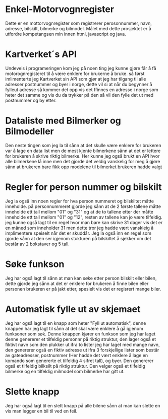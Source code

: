 # Enkel-Motorvognregister

Dette er en mottorvognregister som registrerer perosonnummer, navn, adresse, bilskilt, bilmerke og bilmodel. Målet med dette prosjektet er å utfordre kompetangsen min innen html, javascript og java. 

# Kartverket´s API

Undeveis i programeringen kom jeg på noen ting jeg kunne gjøre får å få motorognregisteret til å være enklere for brukerne å bruke. så først imlimenterte jeg Kartverket sin API som gjør at jeg har tilgang til alle adresser postnummer og byer i norge, dette vil si at når du begynner å fylleut adresse så kommer det opp vis det ffinnes en adresse i norge som heter det samme og vis du da trykker på den så vil den fylle det ut med postnummer og by etter. 

# Dataliste med Bilmerker og Bilmodeller

Den neste tingen som jeg la til sånn at det skulle være enklere for brukeren var å lage en data list men de mest kjente bilmerkene sånn at det er lettere for brukeren å skrive riktig bilmerke. Her kunne jeg også brukt en API hvor alle bilmerkene lå inne men det gjorde det veldig vanskelig for meg å gjøre sånn at brukeren bare fikk opp modelene til bilmerket brukeren hadde valgt

# Regler for person nummer og bilskilt

Jeg la også inn noen regler for hva person nummeret og bilskiltet måtte inneholde. på personnummeret gjorde jeg sånn at de 2 første tallene måtte inneholde ett tall mellom "01" og "31" og at de to tallene etter der måtte inneholde ett tall mellom "01" og "12", resten av tallene kan jo være tilfeldig. jeg kunne også lagt til en regel hvor man bare kan skrive 31 dager vis det er en måned som inneholder 31 men dette tror jeg hadde vært vanskleig å implimentere speiselt når det er skuddår. Jeg la også inn en regel som gjorde sånn at den ser igjenom stukturen på bilskiltet å sjekker om det består av 2 bokstaver og 5 tall.

# Søke funkson

Jeg har også lagt til sånn at man kan søke etter person bilskilt eller bilen, dette gjorde jeg sånn at det er enklere for brukeren å finne bilen eller personen brukeren er på jakt etter, spesielt vis det er regisrert mange biler.

# Automatisk fylle ut av skjemaet

Jeg har også lagt til en knapp som heter "Fyll ut automatisk", denne knappen har jeg lagt til sånn at det skal være enklere å gå igjenom funksoner som søk. Denne knappen kjører en funkson som jeg har laget denne genererer et tilfeldig personnr på riktig struktur, den lager også et fiktivt navn som den plukker ut ifra to lister jeg har laget med mange navn, den genererer også en fiktiv adresse ut ifra 3 forskjellige lister som består av gateadresser, postnummer (Her hadde det vært enklere å lage en komando som genererte et tilfeldig 4 sifret tall), og byer. Den genererer også et tilfeldig bilksilt på riktig struktur. Den velger også et tilfeldig bilmerke og en tilfeldig milmodel som bilmerke har gitt ut.

# Slette knapp

Jeg har også lagt til en slett knapp på alle bilene sånn at man kan slette en vis man legger en bil til ved en feil.
